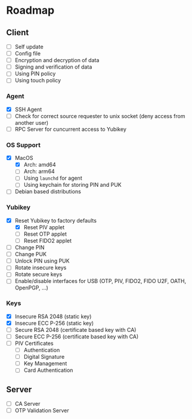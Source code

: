 # Roadmap

## Client

* [ ] Self update
* [ ] Config file
* [ ] Encryption and decryption of data
* [ ] Signing and verification of data
* [ ] Using PIN policy
* [ ] Using touch policy

### Agent

* [x] SSH Agent
* [ ] Check for correct source requester to unix socket (deny access from another user)
* [ ] RPC Server for cuncurrent access to Yubikey

### OS Support

* [x] MacOS
  * [x] Arch: amd64
  * [ ] Arch: arm64
  * [ ] Using `launchd` for agent
  * [ ] Using keychain for storing PIN and PUK
* [ ] Debian based distributions

### Yubikey

* [x] Reset Yubikey to factory defaults
  * [x] Reset PIV applet
  * [ ] Reset OTP applet
  * [ ] Reset FIDO2 applet
* [ ] Change PIN
* [ ] Change PUK
* [ ] Unlock PIN using PUK
* [ ] Rotate insecure keys
* [ ] Rotate secure keys
* [ ] Enable/disable interfaces for USB (OTP, PIV, FIDO2, FIDO U2F, OATH, OpenPGP, ...)

### Keys

* [x] Insecure RSA 2048 (static key)
* [x] Insecure ECC P-256 (static key)
* [ ] Secure RSA 2048 (certificate based key with CA)
* [ ] Secure ECC P-256 (certificate based key with CA)
* [ ] PIV Certificates
  * [ ] Authentication
  * [ ] Digital Signature
  * [ ] Key Management
  * [ ] Card Authentication

## Server

* [ ] CA Server
* [ ] OTP Validation Server

